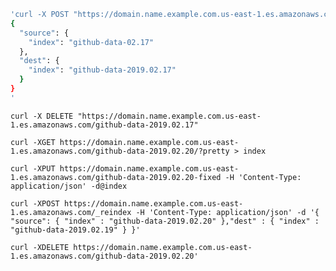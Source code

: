 ```bash
'curl -X POST "https://domain.name.example.com.us-east-1.es.amazonaws.com/_reindex" -H 'Content-Type: application/json' -d'
{
  "source": {
    "index": "github-data-02.17"
  },
  "dest": {
    "index": "github-data-2019.02.17"
  }
}
'
```

```curl -X DELETE "https://domain.name.example.com.us-east-1.es.amazonaws.com/github-data-2019.02.17"```

```curl -XGET https://domain.name.example.com.us-east-1.es.amazonaws.com/github-data-2019.02.20/?pretty > index```


```curl -XPUT https://domain.name.example.com.us-east-1.es.amazonaws.com/github-data-2019.02.20-fixed -H 'Content-Type: application/json' -d@index```

```curl -XPOST https://domain.name.example.com.us-east-1.es.amazonaws.com/_reindex -H 'Content-Type: application/json' -d '{ "source": { "index" : "github-data-2019.02.20" },"dest" : { "index" : "github-data-2019.02.19" } }'```

```curl -XDELETE https://domain.name.example.com.us-east-1.es.amazonaws.com/github-data-2019.02.20'```
